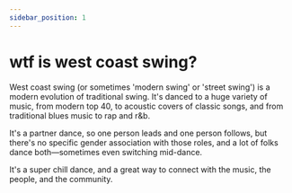```yaml
---
sidebar_position: 1
---
```


# wtf is west coast swing?

West coast swing (or sometimes 'modern swing' or 'street swing') is a modern evolution of traditional swing. It's danced to a huge variety of music, from modern top 40, to acoustic covers of classic songs, and from traditional blues music to rap and r&b.

It's a partner dance, so one person leads and one person follows, but there's no specific gender association with those roles, and a lot of folks dance both—sometimes even switching mid-dance.

It's a super chill dance, and a great way to connect with the music, the people, and the community.

